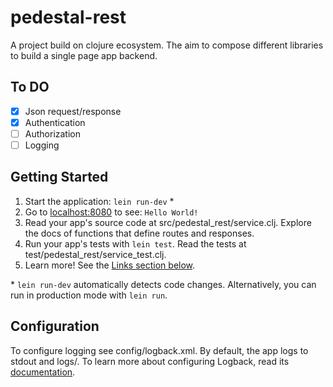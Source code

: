 # pedestal-rest
A project build on clojure ecosystem. The aim to compose different libraries to build a single page app backend.

## To DO
- [x] Json request/response
- [x] Authentication
- [ ] Authorization
- [ ] Logging

## Getting Started

1. Start the application: `lein run-dev` \*
2. Go to [localhost:8080](http://localhost:8080/) to see: `Hello World!`
3. Read your app's source code at src/pedestal_rest/service.clj. Explore the docs of functions
   that define routes and responses.
4. Run your app's tests with `lein test`. Read the tests at test/pedestal_rest/service_test.clj.
5. Learn more! See the [Links section below](#links).

\* `lein run-dev` automatically detects code changes. Alternatively, you can run in production mode
with `lein run`.

## Configuration

To configure logging see config/logback.xml. By default, the app logs to stdout and logs/.
To learn more about configuring Logback, read its [documentation](http://logback.qos.ch/documentation.html).

